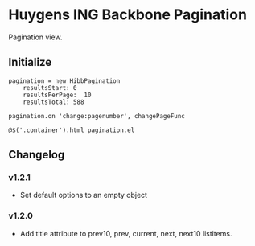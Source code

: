 # Huygens ING Backbone Pagination

Pagination view.

## Initialize
```
pagination = new HibbPagination
	resultsStart: 0
	resultsPerPage:  10
	resultsTotal: 588

pagination.on 'change:pagenumber', changePageFunc

@$('.container').html pagination.el
```

## Changelog

### v1.2.1

* Set default options to an empty object

### v1.2.0

* Add title attribute to prev10, prev, current, next, next10 listitems.
